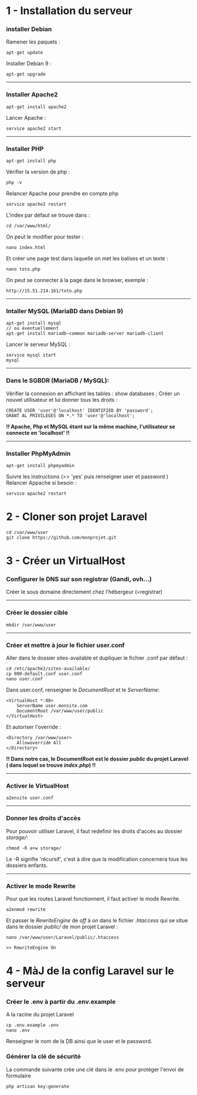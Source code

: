 ﻿# 1 - Installation du serveur
### installer Debian
Ramener les paquets :

    apt-get update
Installer Debian 9 :

    apt-get upgrade
---
### Installer Apache2

    apt-get install apache2
Lancer Apache :

    service apache2 start
---
### Installer PHP

    apt-get install php
Vérifier la version de php :

    php -v
Relancer Apache pour prendre en compte php 

    service apache2 restart
L'index par défaut se trouve dans :

    cd /var/www/html/
On peut le modifier pour tester :

    nano index.html
Et créer une page test dans laquelle on met les balises et un texte :

    nano toto.php
On peut se connecter à la page dans le browser, exemple :

    http://15.51.214.161/toto.php
---
### Intaller MySQL (MariaBD dans Debian 9)

    apt-get install mysql
    // ou éventuellement
    apt-get install mariadb-common mariadb-server mariadb-client
   Lancer le serveur MySQL :
   

    service mysql start
    mysql
---
### Dans le SGBDR (MariaDB / MySQL):
Vérifier la connexion en affichant les tables :
    show databases ;
Créer un nouvel utilisateur et lui donner tous les droits :

    CREATE USER 'user'@'localhost' IDENTIFIED BY 'password';
    GRANT AL PRIVILEGES ON *.* TO 'user'@'localhost';

**!! Apache, Php et MySQL étant sur la même machine, l'utilisateur se connecte en 'localhost' !!**

---
### Installer PhpMyAdmin

    apt-get install phpmyadmin
Suivre les instructions (>> 'yes' puis renseigner user et password )
Relancer Appache si besoin :

    service apache2 restart

# 2 - Cloner son projet Laravel 

    cd /var/www/user
    git clone https://github.com/monprojet.git
   
# 3 - Créer un VirtualHost
   ### Configurer le DNS sur son registrar (Gandi, ovh...)
   Créer le sous domaine directement chez l'hébergeur (=registrar)
   
   ---
   ### Créer le dossier cible
   

    mkdir /var/www/user

---
   ### Créer et mettre à jour le fichier user.conf
   
Aller dans le dossier sites-available et dupliquer le fichier .conf par défaut :

    cd /etc/apache2/sites-available/
    cp 000-default.conf user.conf
    nano user.conf

Dans user.conf, renseigner le *DocumentRoot* et le *ServerName*:

    <VirtualHost *:80>
	    ServerName user.monsite.com
	    DocumentRoot /var/www/user/public
    </VirtualHost>
Et autoriser l'override :

    <Directory /var/www/user>
	    Allowoverride All
    </Directory>


**!! Dans notre cas, le DocumentRoot est le dossier *public* du projet Laravel ( dans lequel se trouve *index.php*) !!**

---
### Activer le VirtualHost

    a2ensite user.conf
---
### Donner les droits d'accès 
Pour pouvoir utiliser Laravel, il faut redefinir les droits d'accès au dossier *storage/*:

    chmod -R a+w storage/
Le -R signifie 'récursif', c'est à dire que la modification concernera tous les dossiers enfants.

---
### Activer le mode Rewrite
Pour que les routes Laravel fonctionnent, il faut activer le mode Rewrite.

    a2enmod rewrite
Et passer le *RewriteEngine* de *off* à *on* dans le fichier *.htaccess* qui se situe dans le dossier *public/* de mon projet Laravel :

    nano /var/www/user/Laravel/public/.htaccess

    >> RewriteEngine On

# 4 - MàJ de la config Laravel sur le serveur
### Créer le .env à partir du .env.example 
A la racine du projet Laravel 

    cp .env.example .env
    nano .env
Renseigner le nom de la DB ainsi que le user et le password.
### Générer la clé de sécurité
La commande suivante crée une clé dans le .env pour protéger l'envoi de formulaire

    php artisan key:generate

